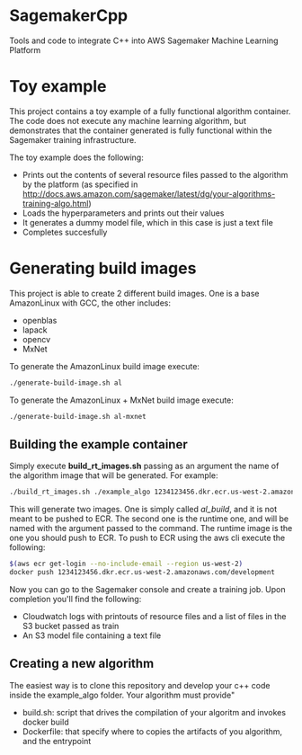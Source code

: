 # SagemakerCpp

Tools and code to integrate C++ into AWS Sagemaker Machine Learning Platform

# Toy example

This project contains a toy example of a fully functional algorithm container. The code does not execute any machine learning algorithm, but demonstrates that the container generated is fully functional within the Sagemaker training infrastructure.

The toy example does the following:

* Prints out the contents of several resource files passed to the algorithm by the platform (as specified in http://docs.aws.amazon.com/sagemaker/latest/dg/your-algorithms-training-algo.html)
* Loads the hyperparameters and prints out their values
* It generates a dummy model file, which in this case is just a text file
* Completes succesfully

# Generating build images

This project is able to create 2 different build images. One is a base AmazonLinux with GCC, the other includes:

* openblas
* lapack
* opencv
* MxNet

To generate the AmazonLinux build image execute:

```bash
./generate-build-image.sh al
```

To generate the AmazonLinux + MxNet build image execute:

```bash
./generate-build-image.sh al-mxnet
```

## Building the example container

Simply execute **build_rt_images.sh** passing as an argument the name of the algorithm image that will be generated. For example:

```bash
./build_rt_images.sh ./example_algo 1234123456.dkr.ecr.us-west-2.amazonaws.com/development
```

This will generate two images. One is simply called _al_build_, and it is not meant to be pushed to ECR. The second one is the runtime one, and will be named with the argument passed to the command. The runtime image is the one you should push to ECR. To push to ECR using the aws cli execute the following:

```bash
$(aws ecr get-login --no-include-email --region us-west-2)
docker push 1234123456.dkr.ecr.us-west-2.amazonaws.com/development
```

Now you can go to the Sagemaker console and create a training job. Upon completion you'll find the following:

* Cloudwatch logs with printouts of resource files and a list of files in the S3 bucket passed as train
* An S3 model file containing a text file

## Creating a new algorithm

The easiest way is to clone this repository and develop your c++ code inside the example_algo folder. Your algorithm must provide"

* build.sh: script that drives the compilation of your algoritm and invokes docker build
* Dockerfile: that specify where to copies the artifacts of you algorithm, and the entrypoint